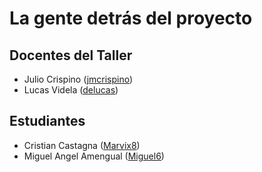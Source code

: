 ﻿# La gente detrás del proyecto

## Docentes del Taller

* Julio Crispino ([jmcrispino](https://github.com/jmcrispino))
* Lucas Videla ([delucas](https://github.com/delucas))

## Estudiantes

* Cristian Castagna ([Marvix8](https://github.com/Marvix8))
* Miguel Angel Amengual ([Miguel6](https://github.com/Miguel6))
